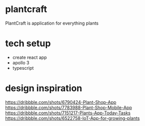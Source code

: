 # plantcraft

PlantCraft is application for everything plants

# tech setup

- create react app
- apollo 3
- typescript

# design inspiration
https://dribbble.com/shots/6790424-Plant-Shop-App
https://dribbble.com/shots/7783988-Plant-Shop-Mobile-App
https://dribbble.com/shots/7151217-Plants-App-Today-Tasks
https://dribbble.com/shots/6522758-IoT-App-for-growing-plants
